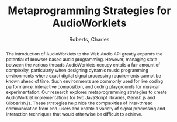 --- 
title: "Metaprogramming Strategies for AudioWorklets" 
abstract: "The introduction of AudioWorklets to the Web Audio API greatly expands the potential of browser-based audio programming. However, managing state between the various threads AudioWorklets occupy entails a fair amount of complexity, particularly when designing dynamic music programming environments where exact digital signal processing requirements cannot be known ahead of time. Such environments are commonly used for live coding performance, interactive composition, and coding playgrounds for musical experimentation. Our research explores metaprogramming strategies to create AudioWorklet implementations for two JavaScript libraries, Genish.js and Gibberish.js. These strategies help hide the complexities of inter-thread communication from end-users and enable a variety of signal processing and interaction techniques that would otherwise be difficult to achieve." 
address: "Berlin" 
author: "Roberts, Charles"
webAuthor: "Charles Roberts" 
booktitle: "Proceedings of the International Web Audio Conference" 
editor: "Monschke, Jan and Guttandin, Christoph and Schnell, Norbert and Jenkinson, Thomas and Schaedler, Jack" 
month: "September"
pages: "" 
publisher: "TU Berlin" 
series: "WAC '18"
track: "Paper"  
year: "2018" 
id: "2018_15" 
tags: year2018
media: https://www.youtube.com/watch?v=izXcd4kw0Ds 
pdflink: /_data/papers/pdf/2018/2018_15.pdf
ISSN: 2663-5844
---